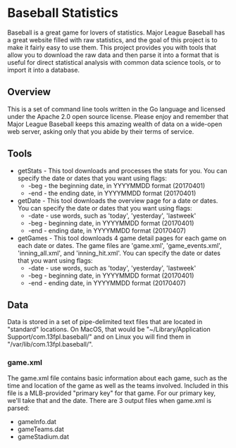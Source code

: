 # Baseball Statistics

Baseball is a great game for lovers of statistics.  Major League Baseball has a great website filled with raw statistics, and the goal of this project is to make it fairly easy to use them.  This project provides you with tools that allow you to download the raw data and then parse it into a format that is useful for direct statistical analysis with common data science tools, or to import it into a database.

## Overview
This is a set of command line tools written in the Go language and licensed under the Apache 2.0 open source license.  Please enjoy and remember that Major League Baseball keeps this amazing wealth of data on a wide-open web server, asking only that you abide by their terms of service.

## Tools
* getStats - This tool downloads and processes the stats for you.  You can specify the date or dates that you want using flags:
    * -beg - the beginning date, in YYYYMMDD format (20170401)
    * -end - the ending date, in YYYYMMDD format (20170401)
* getDate - This tool downloads the overview page for a date or dates.  You can specify the date or dates that you want using flags:
    * -date - use words, such as 'today', 'yesterday', 'lastweek'
    * -beg - beginning date, in YYYYMMDD format (20170401)
    * -end - ending date, in YYYYMMDD format (20170407)
* getGames - This tool downloads 4 game detail pages for each game on each date or dates.  The game files are 'game.xml', 'game_events.xml', 'inning_all.xml', and 'inning_hit.xml'.  You can specify the date or dates that you want using flags:
    * -date - use words, such as 'today', 'yesterday', 'lastweek'
    * -beg - beginning date, in YYYYMMDD format (20170401)
    * -end - ending date, in YYYYMMDD format (20170407)

## Data

Data is stored in a set of pipe-delimited text files that are located in "standard" locations.  On MacOS, that would be "~/Library/Application Support/com.13fpl.baseball/" and on Linux you will find them in "/var/lib/com.13fpl.baseball/".

### game.xml

The game.xml file contains basic information about each game, such as the time and location of the game as well as the teams involved.  Included in this file is a MLB-provided "primary key" for that game.  For our primary key, we'll take that and the date.  There are 3 output files when game.xml is parsed:
* gameInfo.dat
* gameTeams.dat
* gameStadium.dat